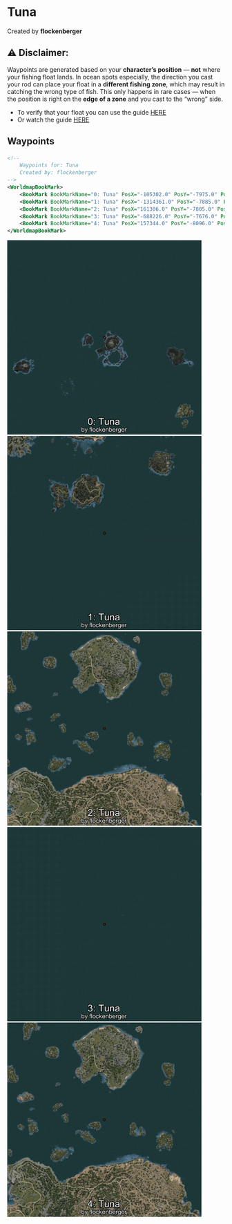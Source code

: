 # Tuna
Created by **flockenberger**

## ⚠️ Disclaimer:
Waypoints are generated based on your __**character’s position**__ — __not__ where your fishing float lands.
In ocean spots especially, the direction you cast your rod can place your float in a **different fishing zone**, which may result in catching the wrong type of fish.
This only happens in rare cases — when the position is right on the **edge of a zone** and you cast to the “wrong” side.

- To verify that your float you can use the guide [HERE](https://flockenberger.github.io/bdo-fish-position/)
- Or watch the guide [HERE](https://youtu.be/t-VXcRoNojk)

## Waypoints
```xml
<!--
    Waypoints for: Tuna
    Created by: flockenberger
-->
<WorldmapBookMark>
    <BookMark BookMarkName="0: Tuna" PosX="-105302.0" PosY="-7975.0" PosZ="634259.0" />
    <BookMark BookMarkName="1: Tuna" PosX="-1314361.0" PosY="-7885.0" PosZ="960367.0" />
    <BookMark BookMarkName="2: Tuna" PosX="161306.0" PosY="-7805.0" PosZ="221230.0" />
    <BookMark BookMarkName="3: Tuna" PosX="-688226.0" PosY="-7676.0" PosZ="784980.0" />
    <BookMark BookMarkName="4: Tuna" PosX="157344.0" PosY="-8096.0" PosZ="219551.0" />
</WorldmapBookMark>
```

<img src="./Tuna_0_Preview.webp" width="450"/> <img src="./Tuna_1_Preview.webp" width="450"/> <img src="./Tuna_2_Preview.webp" width="450"/> <img src="./Tuna_3_Preview.webp" width="450"/> <img src="./Tuna_4_Preview.webp" width="450"/> 